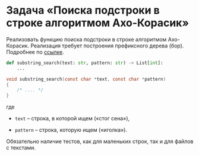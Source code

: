 # Задача «Поиска подстроки в строке алгоритмом Ахо-Корасик»

Реализовать функцию поиска подстроки в строке алгоритмом Ахо-Корасик.
Реализация требует построения префиксного дерева (бор). Подробнее по
<a href="https://neerc.ifmo.ru/wiki/index.php?title=Алгоритм_Ахо-Корасик">ссылке</a>.

```python
def substring_search(text: str, pattern: str) -> List[int]:
    ...
```

```c
void substring_search(const char *text, const char *pattern)
{
    /* .... */
}
```

где

* `text` – строка, в которой ищем («стог сена»),

* `pattern` – строка, которую ищем («иголка»).

Обязательно наличие тестов, как для маленьких строк, так и для файлов
с текстами.
